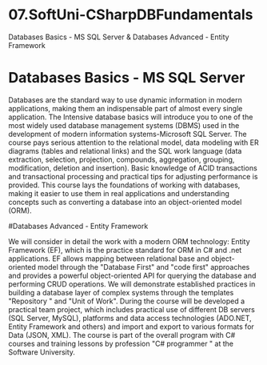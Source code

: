 # 07.SoftUni-CSharpDBFundamentals

Databases Basics - MS SQL Server &amp; Databases Advanced - Entity Framework

# Databases Basics - MS SQL Server

Databases are the standard way to use dynamic information in modern applications, making them an indispensable part of almost every single application.
The Intensive database basics will introduce you to one of the most widely used database management systems (DBMS) used in the development of modern information systems-Microsoft SQL Server. The course pays serious attention to the relational model, data modeling with ER diagrams (tables and relational links) and the SQL work language (data extraction, selection, projection, compounds, aggregation, grouping, modification, deletion and insertion). Basic knowledge of ACID transactions and transactional processing and practical tips for adjusting performance is provided.
This course lays the foundations of working with databases, making it easier to use them in real applications and understanding concepts such as converting a database into an object-oriented model (ORM).

#Databases Advanced - Entity Framework

We will consider in detail the work with a modern ORM technology: Entity Framework (EF), which is the practice standard for ORM in C# and .net applications. EF allows mapping between relational base and object-oriented model through the "Database First" and "code first" approaches and provides a powerful object-oriented API for querying the database and performing CRUD operations. We will demonstrate established practices in building a database layer of complex systems through the templates  "Repository " and "Unit of Work". 
During the course will be developed a practical team project, which includes practical use of different DB servers (SQL Server, MySQL), platforms and data access technologies (ADO.NET, Entity Framework and others) and import and export to various formats for Data (JSON, XML). 
The course is part of the overall program with C# courses and training lessons by profession  "C# programmer " at the Software University.
